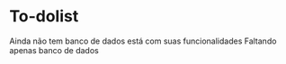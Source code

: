 # To-dolist 
Ainda não tem banco de dados
está com suas funcionalidades 
Faltando apenas banco de dados

    